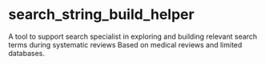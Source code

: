 # search_string_build_helper
A tool to support search specialist in exploring and building relevant search terms during systematic reviews
Based on medical reviews and limited databases.
